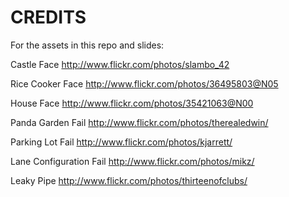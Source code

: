 # CREDITS

For the assets in this repo and slides:

Castle Face
http://www.flickr.com/photos/slambo_42

Rice Cooker Face
http://www.flickr.com/photos/36495803@N05

House Face
http://www.flickr.com/photos/35421063@N00

Panda Garden Fail
http://www.flickr.com/photos/therealedwin/

Parking Lot Fail
http://www.flickr.com/photos/kjarrett/

Lane Configuration Fail
http://www.flickr.com/photos/mikz/

Leaky Pipe
http://www.flickr.com/photos/thirteenofclubs/
